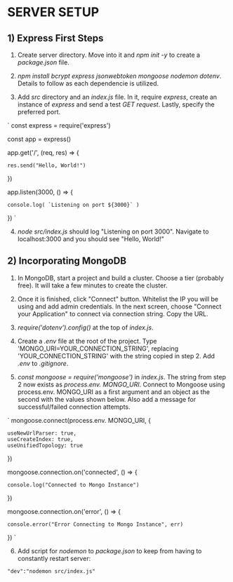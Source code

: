 # SERVER SETUP

## 1) Express First Steps

1) Create server directory. Move into it and *npm init -y* to create a *package.json* file.

2) *npm install bcrypt express jsonwebtoken mongoose nodemon dotenv*. Details to follow as each dependencie is utilized.

3) Add *src* directory and an *index.js* file. In it, require *express*, create an instance of *express* and send a test *GET request*. Lastly, specify the preferred port.

`
const express = require('express')

const app = express()

app.get('/', (req, res) => {

    res.send("Hello, World!")

})

app.listen(3000, () => {

    console.log( `Listening on port ${3000}` )

})
`

4) *node src/index.js* should log "Listening on port 3000". Navigate to localhost:3000 and you should see "Hello, World!"

## 2) Incorporating MongoDB

1) In MongoDB, start a project and build a cluster. Choose a tier (probably free). It will take a few minutes to create the cluster.

2) Once it is finished, click "Connect" button. Whitelist the IP you will be using and add admin credentials. In the next screen, choose "Connect your Application" to connect via connection string. Copy the URL.

3) *require('dotenv').config()* at the top of *index.js*.

4) Create a *.env* file at the root of the project. Type 'MONGO_URI=YOUR_CONNECTION_STRING', replacing 'YOUR_CONNECTION_STRING' with the string copied in step 2. Add *.env* to *.gitignore*.

5) *const mongoose = require('mongoose')* in *index.js*. The string from step 2 now exists as *process.env. MONGO_URI*. Connect to Mongoose using process.env. MONGO_URI as a first argument and an object as the second with the values shown below. Also add a message for successful/failed connection attempts.

`
mongoose.connect(process.env. MONGO_URI, {

    useNewUrlParser: true,
    useCreateIndex: true,
    useUnifiedTopology: true

})

mongoose.connection.on('connected', () => {

    console.log("Connected to Mongo Instance")

})

mongoose.connection.on('error', () => {

    console.error("Error Connecting to Mongo Instance", err)

})
`

6) Add script for *nodemon* to *package.json* to keep from having to constantly restart server:

`
"dev":"nodemon src/index.js"
`


